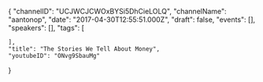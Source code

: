 {
    "channelID": "UCJWCJCWOxBYSi5DhCieLOLQ",
    "channelName": "aantonop",
    "date": "2017-04-30T12:55:51.000Z",
    "draft": false,
    "events": [],
    "speakers": [],
    "tags": [

    ],
    "title": "The Stories We Tell About Money",
    "youtubeID": "ONvg9SbauMg"
}
